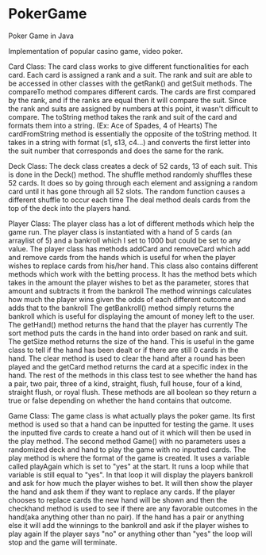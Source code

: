# PokerGame
Poker Game in Java

Implementation of popular casino game, video poker.

Card Class:
The card class works to give different functionalities for each card.
Each card is assigned a rank and a suit. The rank and suit are able to be accessed in other classes with the getRank() and getSuit methods.
The compareTo method compares different cards. The cards are first compared by the rank, and if the ranks are equal then it will compare the suit. Since the rank and suits are assigned by numbers at this point, it wasn't difficult to compare.
The toString method takes the rank and suit of the card and formats them into a string. (Ex: Ace of Spades, 4 of Hearts)
The cardFromString method is essentially the opposite of the toString method. It takes in a string with format (s1, s13, c4...) and converts the first letter into the suit number that corresponds and does the same for the rank.


Deck Class:
The deck class creates a deck of 52 cards, 13 of each suit. This is done in the Deck() method.
The shuffle method randomly shuffles these 52 cards. It does so by going through each element and assigning a random card until it has gone through all 52 slots. The random function causes a different shuffle to occur each time
The deal method deals cards from the top of the deck into the players hand.

Player Class:
The player class has a lot of different methods which help the game run. The player class is instantiated with a hand of 5 cards (an arraylist of 5) and a bankroll which I set to 1000 but could be set to any value.
The player class has methods addCard and removeCard which add and remove cards from the hands which is useful for when the player wishes to replace cards from his/her hand.
This class also contains different methods which work with the betting process. It has the method bets which takes in the amount the player wishes to bet as the parameter, stores that amount and subtracts it from the bankroll
The method winnings calculates how much the player wins given the odds of each different outcome and adds that to the bankroll
The getBankroll() method simply returns the bankroll which is useful for displaying the amount of money left to the user.
The getHand() method returns the hand that the player has currently
The sort method puts the cards in the hand into order based on rank and suit.
The getSize method returns the size of the hand. This is useful in the game class to tell if the hand has been dealt or if there are still 0 cards in the hand.
The clear method is used to clear the hand after a round has been played and the getCard method returns the card at a specific index in the hand.
The rest of the methods in this class test to see whether the hand has a pair, two pair, three of a kind, straight, flush, full house, four of a kind, straight flush, or royal flush. These methods are all boolean so they return a true or false depending on whether the hand contains that outcome.


Game Class:
The game class is what actually plays the poker game. Its first method is used so that a hand can be inputted for testing the game. 
It uses the inputted five cards to create a hand out of it which will then be used in the play method.
The second method Game() with no parameters uses a randomized deck and hand to play the game with no inputted cards. 
The play method is where the format of the game is created. It uses a variable called playAgain which is set to "yes" at the start. It runs a loop while that variable is still equal to "yes".
In that loop it will display the players bankroll and ask for how much the player wishes to bet. It will then show the player the hand and ask them if they want to replace any cards.
If the player chooses to replace cards the new hand will be shown and then the checkhand method is used to see if there are any favorable outcomes in the hand(aka anything other than no pair). If the hand has a pair or anything else it will add the winnings to the bankroll and ask if the player wishes to play again
If the player says "no" or anything other than "yes" the loop will stop and the game will terminate.
